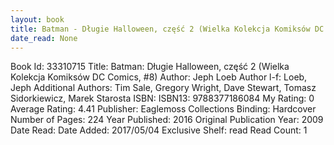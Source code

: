 ```yaml
---
layout: book
title: Batman - Długie Halloween, część 2 (Wielka Kolekcja Komiksów DC Comics,  no. 8)
date_read: None
---
```


Book Id: 33310715
Title: Batman: Długie Halloween, część 2 (Wielka Kolekcja Komiksów DC Comics, #8)
Author: Jeph Loeb
Author l-f: Loeb, Jeph
Additional Authors: Tim Sale, Gregory Wright, Dave    Stewart, Tomasz Sidorkiewicz, Marek Starosta
ISBN: 
ISBN13: 9788377186084
My Rating: 0
Average Rating: 4.41
Publisher: Eaglemoss Collections
Binding: Hardcover
Number of Pages: 224
Year Published: 2016
Original Publication Year: 2009
Date Read: 
Date Added: 2017/05/04
Exclusive Shelf: read
Read Count: 1

